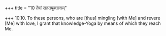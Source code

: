+++
title = "10 तेषां सततयुक्तानाम्"

+++
10.10. To these persons, who are \[thus\] mingling \[with Me\] and
revere \[Me\] with love, I grant that knowledge-Yoga by means of which
they reach Me.
